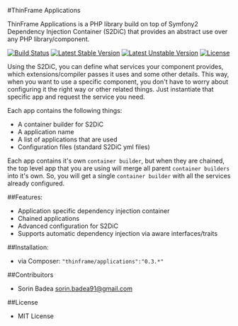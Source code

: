 #ThinFrame Applications

ThinFrame Applications is a PHP library build on top of Symfony2 Dependency Injection Container (S2DiC) that provides an abstract use over any PHP library/component.

[![Build Status](https://secure.travis-ci.org/thinframe/applications.png?branch=develop)](http://travis-ci.org/thinframe/applications)
[![Latest Stable Version](https://poser.pugx.org/thinframe/applications/v/stable.png)](https://packagist.org/packages/thinframe/applications)
[![Latest Unstable Version](https://poser.pugx.org/thinframe/applications/v/unstable.png)](https://packagist.org/packages/thinframe/applications)
[![License](https://poser.pugx.org/thinframe/applications/license.png)](https://packagist.org/packages/thinframe/applications)


Using the S2DiC, you can define what services your component provides, which extensions/compiler passes it uses and some other details.
This way, when you want to use a specific component, you don't have to worry about configuring it the right way or other related things.
Just instantiate that specific app and request the service you need.

Each app contains the following things:

* A container builder for S2DiC
* A application name
* A list of applications that are used
* Configuration files (standard S2DiC yml files)

Each app contains it's own `container builder`, but when they are chained,
the top level app that you are using will merge all parent `container builders` into it's own.
So, you will get a single `container builder` with all the services already configured.

##Features:

* Application specific dependency injection container
* Chained applications
* Advanced configuration for S2DiC
* Supports automatic dependency injection via aware interfaces/traits


##Installation:
* via Composer: `"thinframe/applications":"0.3.*"`


##Contribuitors
* Sorin Badea <sorin.badea91@gmail.com>

##License
* MIT License